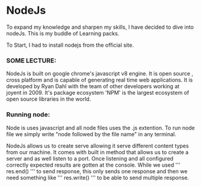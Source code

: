 # NodeJs
To expand my knowledge and sharpen my skills, I have decided to dive into nodeJs.  This is my buddle of Learning packs.

To Start, I had to install nodejs from the official site.

### SOME LECTURE:
NodeJs is built on google chrome's javascript v8 engine. It is open source , cross platform and is capable of generating real time web applications. It is developed by Ryan Dahl with the team of other developers working at joyent in 2009. It's package ecosystem 'NPM' is the largest ecosystem of open source libraries in the world.

### Running node:
Node is uses javascript and all node files uses the .js extention.
To run node file we simply write "node followed by the file name" in any terminal. 


NodeJs allows us to create serve allowing it serve different content types from our machine.
It comes with built in method that allows us to create a server and as well listen to a port. Once listening and all configured correctly expected results are gotten at the console.
While we used 
'''
res.end()
''' 
to send response, this only sends one response and then we need something like
'''
res.write()
''' to be able to send multiple response.